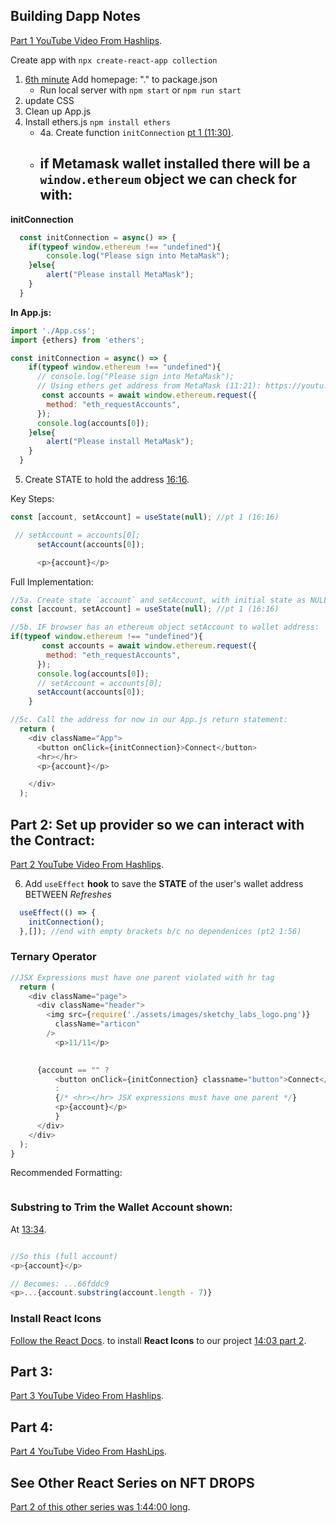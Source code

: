 ## Building Dapp Notes
[Part 1 YouTube Video From Hashlips](https://youtu.be/QkmXFCBSHgs).

Create app with `npx create-react-app collection`
1. [6th minute](https://youtu.be/QkmXFCBSHgs?t=360) Add homepage: "." to package.json
    - Run local server with `npm start` or `npm run start`
2. update CSS
3. Clean up App.js
4. Install ethers.js `npm install ethers`
    - 4a. Create function `initConnection` [pt 1 (11:30)](https://youtu.be/QkmXFCBSHgs?t=690).
    - if Metamask wallet installed there will be a `window.ethereum` object we can check for with:    
        - 

**initConnection**
```js
  const initConnection = async() => {
    if(typeof window.ethereum !== "undefined"){
        console.log("Please sign into MetaMask");
    }else{
        alert("Please install MetaMask"); 
    }
  }

```

**In App.js:**
```js
import './App.css';
import {ethers} from 'ethers';

const initConnection = async() => {
    if(typeof window.ethereum !== "undefined"){
      // console.log("Please sign into MetaMask");
      // Using ethers get address from MetaMask (11:21): https://youtu.be/QkmXFCBSHgs?t=681
       const accounts = await window.ethereum.request({
        method: "eth_requestAccounts",
      }); 
      console.log(accounts[0]);
    }else{
        alert("Please install MetaMask"); 
    }
  }


```


5. Create STATE to hold the address [16:16](https://youtu.be/QkmXFCBSHgs?t=976).

Key Steps: 
```js
const [account, setAccount] = useState(null); //pt 1 (16:16)

 // setAccount = accounts[0]; 
      setAccount(accounts[0]); 

      <p>{account}</p>
```

Full Implementation: 
```js
//5a. Create state `account` and setAccount, with initial state as NULL
const [account, setAccount] = useState(null); //pt 1 (16:16)

//5b. IF browser has an ethereum object setAccount to wallet address: 
if(typeof window.ethereum !== "undefined"){
       const accounts = await window.ethereum.request({
        method: "eth_requestAccounts",
      }); 
      console.log(accounts[0]);
      // setAccount = accounts[0]; 
      setAccount(accounts[0]); 
    }

//5c. Call the address for now in our App.js return statement: 
  return (
    <div className="App">
      <button onClick={initConnection}>Connect</button>
      <hr></hr>
      <p>{account}</p>

    </div>
  );

```


## Part 2: Set up provider so we can interact with the Contract: 
[Part 2 YouTube Video From Hashlips](https://www.youtube.com/watch?v=A0B13zKVhPE).

6. Add `useEffect` **hook** to save the **STATE** of the user's wallet address BETWEEN _Refreshes_

```js
  useEffect(() => {
    initConnection(); 
  },[]); //end with empty brackets b/c no dependenices (pt2 1:56)

```

### Ternary Operator

```js
//JSX Expressions must have one parent violated with hr tag
  return (
    <div className="page">
      <div className="header">
        <img src={require('./assets/images/sketchy_labs_logo.png')}
          className="articon"
        />
          <p>11/11</p>
          

      {account == "" ? 
          <button onClick={initConnection} classname="button">Connect</button>
          : 
          {/* <hr></hr> JSX expressions must have one parent */}
          <p>{account}</p>
          }
      </div>
    </div>
  );
}
```

Recommended Formatting: 
```js


```


### Substring to Trim the Wallet Account shown: 
At [13:34](https://youtu.be/A0B13zKVhPE?t=814).

```js

//So this (full account)
<p>{account}</p>

// Becomes: ...66fddc9
<p>...{account.substring(account.length - 7)}

```


### Install React Icons
[Follow the React Docs](https://react-icons.github.io/react-icons/). to install **React Icons** to our project
[14:03 part 2](https://youtu.be/A0B13zKVhPE?t=843).


## Part 3: 
[Part 3 YouTube Video From Hashlips](https://www.youtube.com/watch?v=uc8YunBk3XI).




## Part 4: 
[Part 4 YouTube Video From HashLips](https://youtu.be/QkmXFCBSHgs).



## See Other React Series on NFT DROPS
[Part 2 of this other series was 1:44:00 long](https://www.youtube.com/watch?v=-j1JEBWg8Tw&t=5s).